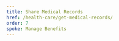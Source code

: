 ```yaml
---
title: Share Medical Records
href: /health-care/get-medical-records/
order: 7
spoke: Manage Benefits
---
```


